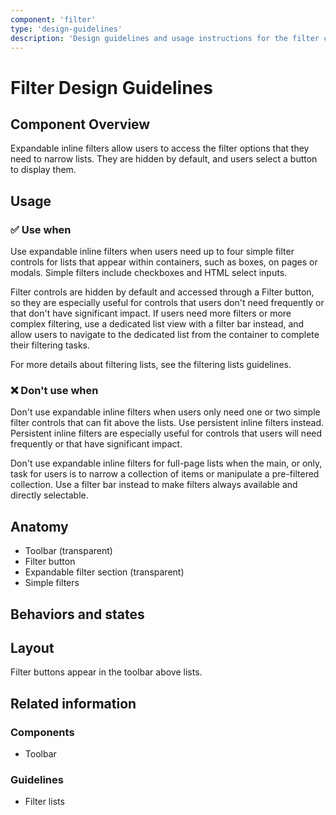 ```yaml
---
component: 'filter'
type: 'design-guidelines'
description: 'Design guidelines and usage instructions for the filter component extracted from SKY UX documentation.'
---
```


# Filter Design Guidelines

## Component Overview
Expandable inline filters allow users to access the filter options that they need to narrow lists. They are hidden by default, and users select a button to display them.

## Usage

### ✅ Use when

Use expandable inline filters when users need up to four simple filter controls for lists that appear within containers, such as boxes, on pages or modals. Simple filters include checkboxes and HTML select inputs.

Filter controls are hidden by default and accessed through a Filter button, so they are especially useful for controls that users don't need frequently or that don't have significant impact. If users need more filters or more complex filtering, use a dedicated list view with a filter bar instead, and allow users to navigate to the dedicated list from the container to complete their filtering tasks.

For more details about filtering lists, see the filtering lists guidelines.

### ❌ Don't use when

Don't use expandable inline filters when users only need one or two simple filter controls that can fit above the lists. Use persistent inline filters instead. Persistent inline filters are especially useful for controls that users will need frequently or that have significant impact.

Don't use expandable inline filters for full-page lists when the main, or only, task for users is to narrow a collection of items or manipulate a pre-filtered collection. Use a filter bar instead to make filters always available and directly selectable.

## Anatomy

- Toolbar (transparent)
- Filter button
- Expandable filter section (transparent)
- Simple filters

## Behaviors and states

## Layout

Filter buttons appear in the toolbar above lists.

## Related information

### Components

- Toolbar

### Guidelines

- Filter lists